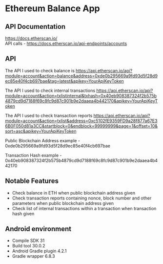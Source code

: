 # Ethereum Balance App

## API Documentation
https://docs.etherscan.io/ </br>
API calls - https://docs.etherscan.io/api-endpoints/accounts

## API
The API I used to check balance is 
https://api.etherscan.io/api?module=account&action=balance&address=0xde0b295669a9fd93d5f28d9ec85e40f4cb697bae&tag=latest&apikey=YourApiKeyToken

The API I used to check internal transactions 
https://api.etherscan.io/api?module=account&action=txlistinternal&txhash=0x40eb908387324f2b575b4879cd9d7188f69c8fc9d87c901b9e2daaea4b442170&apikey=YourApiKeyToken

The API I used to check transaction reports
https://api.etherscan.io/api?module=account&action=txlist&address=0xc5102fE9359FD9a28f877a67E36B0F050d81a3CC&startblock=0&endblock=99999999&page=1&offset=10&sort=asc&apikey=YourApiKeyToken

Public Blockchain Address example - 0xde0b295669a9fd93d5f28d9ec85e40f4cb697bae

Transaction Hash example - 0x40eb908387324f2b575b4879cd9d7188f69c8fc9d87c901b9e2daaea4b442170

## Notable Features
* Check balance in ETH when public blockchain address given
* Check transaction reports containing nonce, block number and other parameters when public blockchain address given
* Check list of internal transactions within a transaction when transaction hash given

## Android environment
- Compile SDK 31
- Build tool 30.0.2
- Android Gradle plugin 4.2.1
- Gradle wrapper 6.8.3
